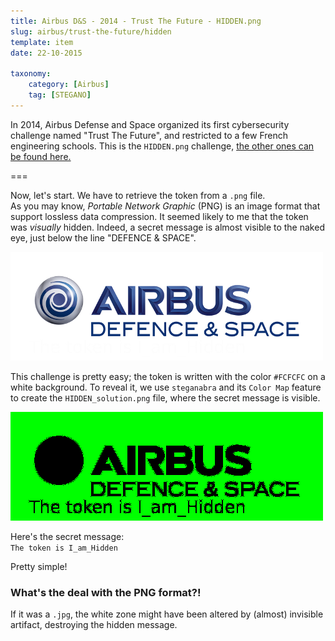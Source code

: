 ```yaml
---
title: Airbus D&S - 2014 - Trust The Future - HIDDEN.png
slug: airbus/trust-the-future/hidden
template: item
date: 22-10-2015

taxonomy:
	category: [Airbus]
	tag: [STEGANO]
---
```


In 2014, Airbus Defense and Space organized its first cybersecurity challenge named "Trust The Future", and restricted to a few French engineering schools. This is the `HIDDEN.png` challenge, [the other ones can be found here.][CHL]

===

Now, let's start. We have to retrieve the token from a `.png` file.  
As you may know, *Portable Network Graphic* (PNG) is an image format that support lossless data compression. It seemed likely to me that the token was *visually* hidden. Indeed, a secret message is almost visible to the naked eye, just below the line "DEFENCE & SPACE".

![HID]

This challenge is pretty easy; the token is written with the color `#FCFCFC` on a white background. To reveal it, we use `steganabra` and its `Color Map` feature to create the `HIDDEN_solution.png` file, where the secret message is visible.

![SOL]

Here's the secret message:  
`The token is I_am_Hidden`

Pretty simple!

### What's the deal with the PNG format?!

If it was a `.jpg`, the white zone might have been altered by (almost) invisible artifact, destroying the hidden message.


[CHL]: https://www.trecherel.com/airbus/trust-the-future "The other challenges of A&D Trust The Future"
[HID]: files/HIDDEN.png "HIDDEN.png"
[SOL]: files/HIDDEN_solution.png "The secret message is visible"
